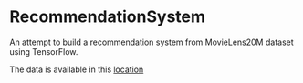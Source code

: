 # RecommendationSystem

An attempt to build a recommendation system from MovieLens20M dataset using TensorFlow.

The data is available in this [location](https://grouplens.org/datasets/movielens/20m/)
